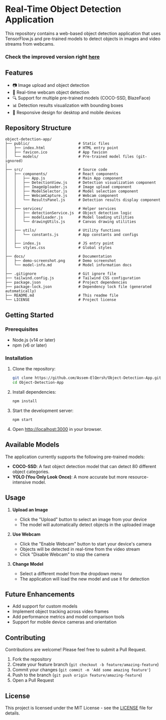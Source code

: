 # Real-Time Object Detection Application

This repository contains a web-based object detection application that uses TensorFlow.js and pre-trained models to detect objects in images and video streams from webcams.

### Check the improved version right [here](https://github.com/Assem-ElQersh/Object-Detection-App-2)

## Features

- 📷 Image upload and object detection
- 🎥 Real-time webcam object detection
- 🔍 Support for multiple pre-trained models (COCO-SSD, BlazeFace)
- 📊 Detection results visualization with bounding boxes
- 📱 Responsive design for desktop and mobile devices

## Repository Structure

```
object-detection-app/
├── public/                      # Static files
│   ├── index.html               # HTML entry point
│   ├── favicon.ico              # App favicon
│   └── models/                  # Pre-trained model files (git-ignored)
│
├── src/                         # Source code
│   ├── components/              # React components
│   │   ├── App.js               # Main App component
│   │   ├── DetectionView.js     # Detection visualization component
│   │   ├── ImageUploader.js     # Image upload component
│   │   ├── ModelSelector.js     # Model selection component
│   │   ├── WebcamCapture.js     # Webcam component
│   │   └── ResultsPanel.js      # Detection results display component
│   │
│   ├── services/                # Helper services
│   │   ├── detectionService.js  # Object detection logic
│   │   ├── modelLoader.js       # Model loading utilities
│   │   └── drawingUtils.js      # Canvas drawing utilities
│   │
│   ├── utils/                   # Utility functions
│   │   └── constants.js         # App constants and configs
│   │
│   ├── index.js                 # JS entry point
│   └── styles.css               # Global styles
│
├── docs/                        # Documentation
│   ├── demo-screenshot.png      # Demo screenshot
│   └── model-info.md            # Model information docs
│
├── .gitignore                   # Git ignore file
├── tailwind.config.js           # Tailwind CSS configuration
├── package.json                 # Project dependencies
├── package-lock.json            # Dependency lock file (generated automatically)
├── README.md                    # This readme file
└── LICENSE                      # Project license
```

## Getting Started

### Prerequisites

- Node.js (v14 or later)
- npm (v6 or later)

### Installation

1. Clone the repository:
   ```bash
   git clone https://github.com/Assem-ElQersh/Object-Detection-App.git
   cd Object-Detection-App
   ```

2. Install dependencies:
   ```bash
   npm install
   ```

3. Start the development server:
   ```bash
   npm start
   ```

4. Open [http://localhost:3000](http://localhost:3000) in your browser.

## Available Models

The application currently supports the following pre-trained models:

- **COCO-SSD**: A fast object detection model that can detect 80 different object categories.
- **YOLO (You Only Look Once)**: A more accurate but more resource-intensive model.

## Usage

1. **Upload an Image**
   - Click the "Upload" button to select an image from your device
   - The model will automatically detect objects in the uploaded image

2. **Use Webcam**
   - Click the "Enable Webcam" button to start your device's camera
   - Objects will be detected in real-time from the video stream
   - Click "Disable Webcam" to stop the camera

3. **Change Model**
   - Select a different model from the dropdown menu
   - The application will load the new model and use it for detection

## Future Enhancements

- Add support for custom models
- Implement object tracking across video frames
- Add performance metrics and model comparison tools
- Support for mobile device cameras and orientation

## Contributing

Contributions are welcome! Please feel free to submit a Pull Request.

1. Fork the repository
2. Create your feature branch (`git checkout -b feature/amazing-feature`)
3. Commit your changes (`git commit -m 'Add some amazing feature'`)
4. Push to the branch (`git push origin feature/amazing-feature`)
5. Open a Pull Request

## License

This project is licensed under the MIT License - see the [LICENSE](https://github.com/Assem-ElQersh/Object-Detection-App/blob/main/LICENSE) file for details.
